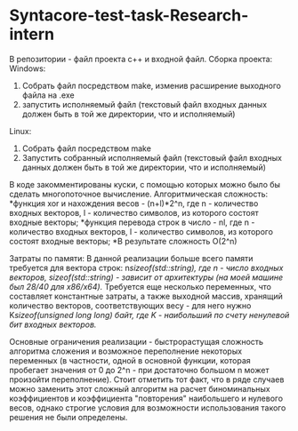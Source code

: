 # Syntacore-test-task-Research-intern
В репозитории - файл проекта c++ и входной файл. 
Сборка проекта:
Windows: 
1) Собрать файл посредством make, изменив расширение выходного файла на .exe
2) запустить исполняемый файл (текстовый файл входных данных должен быть в той же директории, что и исполняемый)

Linux:
1) Собрать файл посредством make
2) Запустить собранный исполняемый файл (текстовый файл входных данных должен быть в той же директории, что и исполняемый)

В коде закомментированы куски, с помощью которых можно было бы сделать многопоточное вычисление.
Алгоритмическая сложность:
*функция xor и нахождения весов - (n+l)*2^n, где n - количество входных векторов, l - количество символов, из которого состоят входные векторы;
*функция перевода строк в число - nl, где n - количество входных векторов, l - количество символов, из которого состоят входные векторы;
*В результате сложность O(2^n)

Затраты по памяти: 
В данной реализации больше всего памяти требуется для вектора строк: n*sizeof(std::string), где n - число входных векторов, sizeof(std::string) - зависит от архитектуры (на моей машине был 28/40 для x86/x64).* Требуется еще несколько переменных, что составляет константные затраты, а также выходной массив, хранящий количество векторов, соответствующих весу - для него нужно K*sizeof(unsigned long long) байт, где K - наибольший по счету ненулевой бит входных векторов.*

Основные ограничения реализации - быстрорастущая сложность алгоритма сложения и возможное переполнение некоторых переменных (в частности, одной в основной функции, которая пробегает значения от 0 до 2^n - при достаточно большом n может произойти переполнение). Стоит отметить тот факт, что в ряде случаев можно заменить этот сложный алгоритм на расчет биноминальных коэффициентов и коэффициента "повторения" наибольшего и нулевого весов, однако строгие условия для возможности использования такого решения не были определены.
